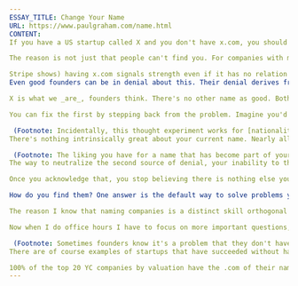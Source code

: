 ```yaml
---
ESSAY_TITLE: Change Your Name
URL: https://www.paulgraham.com/name.html
CONTENT:
If you have a US startup called X and you don't have x.com, you should probably change your name.

The reason is not just that people can't find you. For companies with mobile apps, especially, having the right domain name is not as critical as it used to be for getting users. The problem with not having the .com of your name is that it signals weakness. Unless you're so big that your reputation precedes you, a marginal domain suggests you're a marginal company. Whereas (as

Stripe shows) having x.com signals strength even if it has no relation to what you do.
Even good founders can be in denial about this. Their denial derives from two very powerful forces: identity, and lack of imagination.

X is what we _are_, founders think. There's no other name as good. Both of which are false.

You can fix the first by stepping back from the problem. Imagine you'd called your company something else. If you had, surely you'd be just as attached to that name as you are to your current one. The idea of switching to your current name would seem repellent.

 (Footnote: Incidentally, this thought experiment works for [nationality and religion](https://www.paulgraham.com/identity.html) too.)
There's nothing intrinsically great about your current name. Nearly all your attachment to it comes from it being attached to you.

 (Footnote: The liking you have for a name that has become part of your identity manifests itself not directly, which would be easy to discount, but as a collection of specious beliefs about its intrinsic qualities. (This too is true of nationality and religion as well.))
The way to neutralize the second source of denial, your inability to think of other potential names, is to acknowledge that you're bad at naming. Naming is a completely separate skill from those you need to be a good founder. You can be a great startup founder but hopeless at thinking of names for your company.

Once you acknowledge that, you stop believing there is nothing else you could be called. There are lots of other potential names that are as good or better; you just can't think of them.

How do you find them? One answer is the default way to solve problems you're bad at: find someone else who can think of names. But with company names there is another possible approach. It turns out almost any word or word pair that is not an obviously bad name is a sufficiently good one, and the number of such domains is so large that you can find plenty that are cheap or even untaken. So make a list and try to buy some. That's what [Stripe](http://www.quora.com/How-did-Stripe-come-up-with-its-name?share=1) did. (Their search also turned up parse.com, which their friends at Parse took.)

The reason I know that naming companies is a distinct skill orthogonal to the others you need in a startup is that I happen to have it. Back when I was running YC and did more office hours with startups, I would often help them find new names. 80% of the time we could find at least one good name in a 20 minute office hour slot.

Now when I do office hours I have to focus on more important questions, like what the company is doing. I tell them when they need to change their name. But I know the power of the forces that have them in their grip, so I know most won't listen.

 (Footnote: Sometimes founders know it's a problem that they don't have the .com of their name, but delusion strikes a step later in the belief that they'll be able to buy it despite having no evidence it's for sale. Don't believe a domain is for sale unless the owner has already told you an asking price. **Thanks** to Sam Altman, Jessica Livingston, and Geoff Ralston for reading drafts of this.)
There are of course examples of startups that have succeeded without having the .com of their name. There are startups that have succeeded despite any number of different mistakes. But this mistake is less excusable than most. It's something that can be fixed in a couple days if you have sufficient discipline to acknowledge the problem.

100% of the top 20 YC companies by valuation have the .com of their name. 94% of the top 50 do. But only 66% of companies in the current batch have the .com of their name. Which suggests there are lessons ahead for most of the rest, one way or another.
---
```

